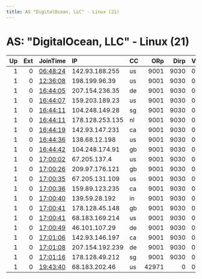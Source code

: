 ```yaml
---
title: AS "DigitalOcean, LLC" - Linux (21)
---
```


# AS: "DigitalOcean, LLC" - Linux (21)

|   Up |   Ext | JoinTime                                                                                            | IP              | CC   |   ORp |   Dirp | Version   | Contact   | Nickname     |   eFamMembers |
|-----:|------:|:----------------------------------------------------------------------------------------------------|:----------------|:-----|------:|-------:|:----------|:----------|:-------------|--------------:|
|    1 |     0 | [06:48:24](https://metrics.torproject.org/rs.html#details/F202742D90088026D7A015142FD69E9DB0DAB64D) | 142.93.188.255  | us   |  9001 |   9030 | 0.2.9.13  | None      | Chans        |             1 |
|    1 |     0 | [12:36:08](https://metrics.torproject.org/rs.html#details/096C9DE74D9DC2EF845A59D962F303054AD20800) | 198.199.96.39   | us   |  9001 |   9030 | 0.2.9.11  | None      | panickychess |             1 |
|    1 |     0 | [16:44:05](https://metrics.torproject.org/rs.html#details/0E0ACC4FC1AE7952B8A93DEF2651E51130EB63C5) | 207.154.236.35  | de   |  9001 |   9030 | 0.3.5.8   | None      | Unnamed      |             1 |
|    1 |     0 | [16:44:07](https://metrics.torproject.org/rs.html#details/4AC5520819424543E949BD38406C680762FFEF36) | 159.203.189.23  | us   |  9001 |   9030 | 0.3.5.8   | None      | Unnamed      |             1 |
|    1 |     0 | [16:44:11](https://metrics.torproject.org/rs.html#details/390D93CAF0A5304D6F25BA056EC08FD6586C5301) | 104.248.149.28  | sg   |  9001 |   9030 | 0.3.5.8   | None      | Unnamed      |             1 |
|    1 |     0 | [16:44:11](https://metrics.torproject.org/rs.html#details/536B19AFFA2624771686E4E640B37E26A1BD2065) | 178.128.253.135 | nl   |  9001 |   9030 | 0.3.5.8   | None      | Unnamed      |             1 |
|    1 |     0 | [16:44:19](https://metrics.torproject.org/rs.html#details/E0696D07999681CD4A321656801C86BE92897CE8) | 142.93.147.231  | ca   |  9001 |   9030 | 0.3.5.8   | None      | Unnamed      |             1 |
|    1 |     0 | [16:44:36](https://metrics.torproject.org/rs.html#details/C3C01C97928D3DB1768639839473FF67A59D618A) | 138.68.12.198   | us   |  9001 |   9030 | 0.3.5.8   | None      | Unnamed      |             1 |
|    1 |     0 | [16:44:42](https://metrics.torproject.org/rs.html#details/EDA2F4F0774C61ECBD9912D8391BE6C6337B11A4) | 104.248.174.91  | gb   |  9001 |   9030 | 0.3.5.8   | None      | Unnamed      |             1 |
|    1 |     0 | [17:00:02](https://metrics.torproject.org/rs.html#details/31F23B8891124434013DF3A6C90F95DC5E39036A) | 67.205.137.4    | us   |  9001 |   9030 | 0.3.5.8   | None      | Unnamed      |             1 |
|    1 |     0 | [17:00:26](https://metrics.torproject.org/rs.html#details/6E05E6948E1B8C7FF951C15ACF9F57758DA4C37A) | 209.97.176.121  | gb   |  9001 |   9030 | 0.3.5.8   | None      | Unnamed      |             1 |
|    1 |     0 | [17:00:35](https://metrics.torproject.org/rs.html#details/D32F065C72ADD39AECFEAE79426F8AE920440C74) | 67.205.131.109  | us   |  9001 |   9030 | 0.3.5.8   | None      | Unnamed      |             1 |
|    1 |     0 | [17:00:36](https://metrics.torproject.org/rs.html#details/3AB1052C1BCFE86E42E915B30CA58CE454E65F23) | 159.89.123.235  | ca   |  9001 |   9030 | 0.3.5.8   | None      | Unnamed      |             1 |
|    1 |     0 | [17:00:40](https://metrics.torproject.org/rs.html#details/B1C9A0A0154948E203A0B583CC68D0FC10DCD495) | 139.59.28.192   | in   |  9001 |   9030 | 0.3.5.8   | None      | Unnamed      |             1 |
|    1 |     0 | [17:00:41](https://metrics.torproject.org/rs.html#details/4EAA7E98C4C3C7A23FDBB31E35E6597A46314F33) | 178.128.45.148  | gb   |  9001 |   9030 | 0.3.5.8   | None      | Unnamed      |             1 |
|    1 |     0 | [17:00:41](https://metrics.torproject.org/rs.html#details/8232D6A8A5330B056E7AB44AAE17A69E128319B2) | 68.183.169.214  | us   |  9001 |   9030 | 0.3.5.8   | None      | Unnamed      |             1 |
|    1 |     0 | [17:00:49](https://metrics.torproject.org/rs.html#details/E8498B2602C32E66FE9FA69822E90E9D9D19FEC9) | 46.101.107.29   | de   |  9001 |   9030 | 0.3.5.8   | None      | Unnamed      |             1 |
|    1 |     0 | [17:01:06](https://metrics.torproject.org/rs.html#details/4C33886D7CA1BDD7230120FDF9A90B1C352C79D4) | 142.93.146.197  | ca   |  9001 |   9030 | 0.3.5.8   | None      | Unnamed      |             1 |
|    1 |     0 | [17:01:08](https://metrics.torproject.org/rs.html#details/6E66213F2456C99F023D416A68F6CD295F9E4539) | 207.154.192.239 | de   |  9001 |   9030 | 0.3.5.8   | None      | Unnamed      |             1 |
|    1 |     0 | [17:01:16](https://metrics.torproject.org/rs.html#details/140725E5D47DE94785ED3E2138C9F5E450F89039) | 178.128.49.212  | sg   |  9001 |   9030 | 0.3.5.8   | None      | Unnamed      |             1 |
|    1 |     0 | [19:43:40](https://metrics.torproject.org/rs.html#details/DA889D2086F0CFC48B58FF949AC2035D232EFCC7) | 68.183.202.46   | us   | 42971 |      0 | 0.3.5.8   | None      | Unnamed      |             1 |
